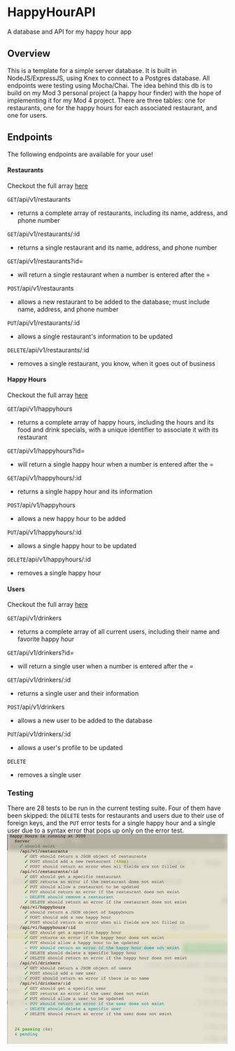 # HappyHourAPI
A database and API for my happy hour app

## Overview

This is a template for a simple server database. It is built in NodeJS/ExpressJS, using Knex to connect to a Postgres database. All endpoints were testing using Mocha/Chai. The idea behind this db is to build on my Mod 3 personal project (a happy hour finder) with the hope of implementing it for my Mod 4 project. There are three tables: one for restaurants, one for the happy hours for each associated restaurant, and one for users.

## Endpoints

The following endpoints are available for your use!

#### Restaurants

Checkout the full array [here](https://hhapi-ap.herokuapp.com/api/v1/restaurants)

`GET`/api/v1/restaurants
* returns a complete array of restaurants, including its name, address, and phone number

`GET`/api/v1/restaurants/:id
* returns a single restaurant and its name, address, and phone number

`GET`/api/v1/restaurants?id=
* will return a single restaurant when a number is entered after the =

`POST`/api/v1/restaurants
* allows a new restaurant to be added to the database; must include name, address, and phone number

`PUT`/api/v1/restaurants/:id
* allows a single restaurant's information to be updated

`DELETE`/api/v1/restaurants/:id
* removes a single restaurant, you know, when it goes out of business

#### Happy Hours

Checkout the full array [here](https://hhapi-ap.herokuapp.com/api/v1/happyhours)

`GET`/api/v1/happyhours
* returns a complete array of happy hours, including the hours and its food and drink specials, with a unique identifier to associate it with its restaurant

`GET`/api/v1/happyhours?id=
* will return a single happy hour when a number is entered after the =

`GET`/api/v1/happyhours/:id
* returns a single happy hour and its information

`POST`/api/v1/happyhours
* allows a new happy hour to be added

`PUT`/api/v1/happyhours/:id
* allows a single happy hour to be updated

`DELETE`/api/v1/happyhours/:id
* removes a single happy hour

#### Users

Checkout the full array [here](https://hhapi-ap.herokuapp.com/api/v1/drinkers)

`GET`/api/v1/drinkers
* returns a complete array of all current users, including their name and favorite happy hour

`GET`/api/v1/drinkers?id=
* will return a single user when a number is entered after the =

`GET`/api/v1/drinkers/:id
* returns a single user and their information

`POST`/api/v1/drinkers
* allows a new user to be added to the database

`PUT`/api/v1/drinkers/:id
* allows a user's profile to be updated

`DELETE`
* removes a single user

### Testing

There are 28 tests to be run in the current testing suite. Four of them have been skipped: the `DELETE` tests for restaurants and users due to their use of foreign keys, and the `PUT` error tests for a single happy hour and a single user due to a syntax error that pops up only on the error test.
![Screenshot of test suite](https://github.com/apsitos/HappyHourAPI/blob/master/Screen%20Shot%202017-03-25%20at%209.58.53%20PM.png)
